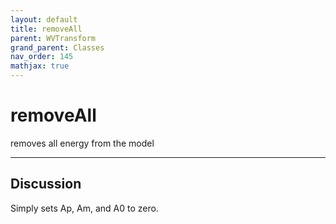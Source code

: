 ```yaml
---
layout: default
title: removeAll
parent: WVTransform
grand_parent: Classes
nav_order: 145
mathjax: true
---
```


#  removeAll

removes all energy from the model


---

## Discussion

  Simply sets Ap, Am, and A0 to zero.
  

